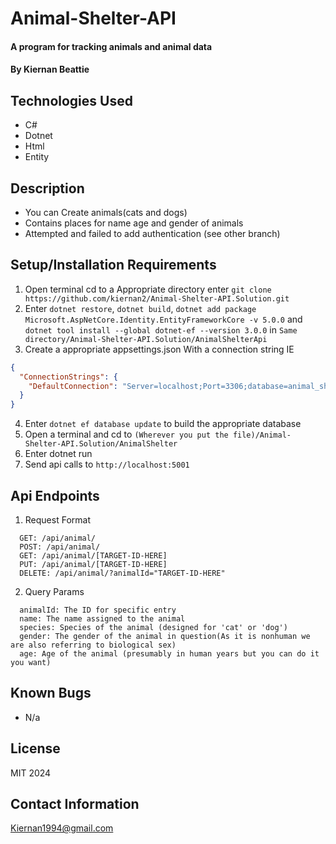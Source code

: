 # Animal-Shelter-API

#### A program for tracking animals and animal data 

#### By Kiernan Beattie

## Technologies Used

* C#
* Dotnet
* Html
* Entity

## Description

* You can Create animals(cats and dogs)
* Contains places for name age and gender of animals
* Attempted and failed to add authentication (see other branch)

## Setup/Installation Requirements

1. Open terminal cd to a Appropriate directory enter `git clone https://github.com/kiernan2/Animal-Shelter-API.Solution.git`
2. Enter `dotnet restore`, `dotnet build`, `dotnet add package Microsoft.AspNetCore.Identity.EntityFrameworkCore -v 5.0.0` and `dotnet tool install --global dotnet-ef --version 3.0.0` in `Same directory/Animal-Shelter-API.Solution/AnimalShelterApi`
3. Create a appropriate appsettings.json With a connection string IE
```json
{
  "ConnectionStrings": {
    "DefaultConnection": "Server=localhost;Port=3306;database=animal_shelter;uid=root;pwd=YOUR-PASSWORD-HERE;"
  }
}
```
4. Enter `dotnet ef database update` to build the appropriate database
5. Open a terminal and cd to `(Wherever you put the file)/Animal-Shelter-API.Solution/AnimalShelter`
6. Enter dotnet run
7. Send api calls to `http://localhost:5001`

## Api Endpoints

1. Request Format
```
  GET: /api/animal/
  POST: /api/animal/
  GET: /api/animal/[TARGET-ID-HERE]
  PUT: /api/animal/[TARGET-ID-HERE]
  DELETE: /api/animal/?animalId="TARGET-ID-HERE"
```

2. Query Params
```
  animalId: The ID for specific entry
  name: The name assigned to the animal
  species: Species of the animal (designed for 'cat' or 'dog')
  gender: The gender of the animal in question(As it is nonhuman we are also referring to biological sex)
  age: Age of the animal (presumably in human years but you can do it you want)
```

## Known Bugs

* N/a

## License

MIT 2024

## Contact Information
Kiernan1994@gmail.com